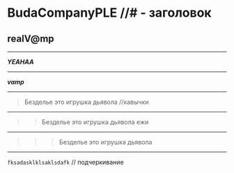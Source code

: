 # BudaCompanyPLE    //# - заголовок
## realV@mp
____
***YEAHAA***
____
___vamp___
____
>Безделье это игрушка дьявола //кавычки
____
>>Безделье это игрушка дьявола ежи
____
>>>Безделье это игрушка дьявола
____
```fksadasklklsaklsdafk``` // подчеркивание
